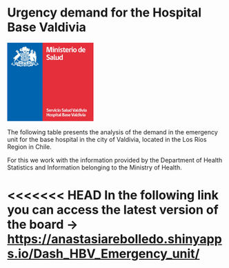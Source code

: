 # Urgency demand for the Hospital Base Valdivia

<img src="img/Logo_Hospital_Base_Valdivia.jpg" width="200"/>

The following table presents the analysis of the demand in the emergency unit for the base hospital in the city of Valdivia, located in the Los Ríos Region in Chile.

For this we work with the information provided by the Department of Health Statistics and Information belonging to the Ministry of Health.

<<<<<<< HEAD
In the following link you can access the latest version of the board -> <https://anastasiarebolledo.shinyapps.io/Dash_HBV_Emergency_unit/>
=======

